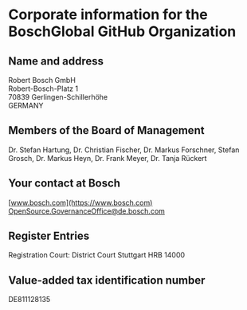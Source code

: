 # Corporate information for the BoschGlobal GitHub Organization

## Name and address

Robert Bosch GmbH  
Robert-Bosch-Platz 1  
70839 Gerlingen-Schillerhöhe  
GERMANY

## Members of the Board of Management

Dr. Stefan Hartung, Dr. Christian Fischer, Dr. Markus Forschner, Stefan Grosch, Dr. Markus Heyn, Dr. Frank Meyer, Dr. Tanja Rückert

## Your contact at Bosch

[www.bosch.com](https://www.bosch.com)  
[OpenSource.GovernanceOffice@de.bosch.com](mailto:OpenSource.GovernanceOffice@de.bosch.com)

## Register Entries

Registration Court: District Court Stuttgart HRB 14000

## Value-added tax identification number

DE811128135
